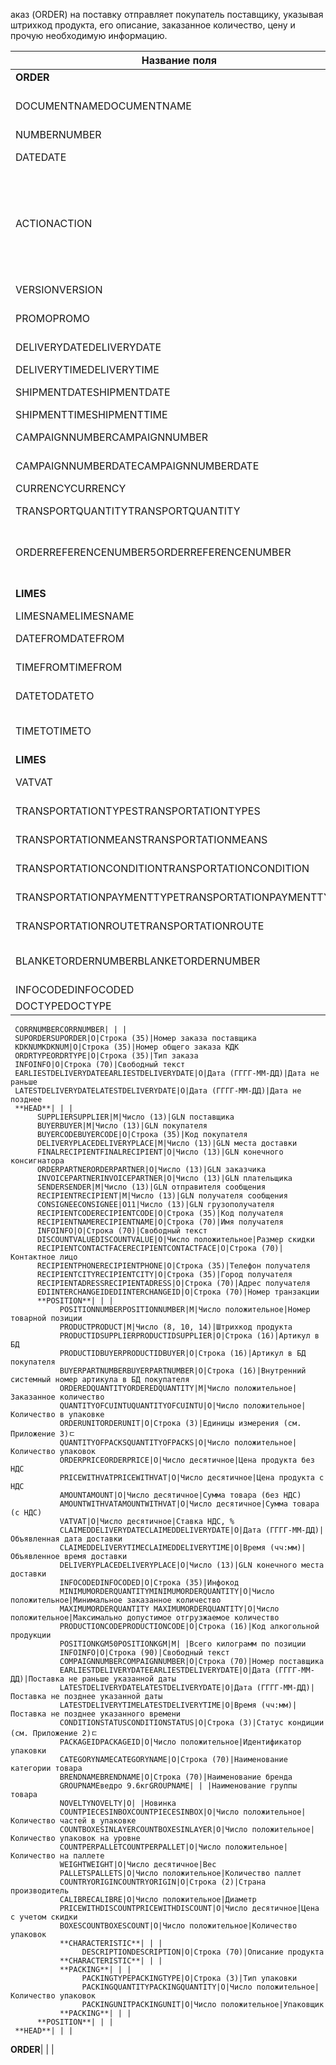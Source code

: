
аказ (ORDER) на поставку отправляет покупатель поставщику, указывая штрихкод продукта, его описание, заказанное количество, цену и прочую необходимую информацию.

**Название поля**|**Тип**|**Формат**|**Описание**
|------------------------------------------------------------- | ------- | -------------------- | ------------------------------------------------------------------------------------------------------
**ORDER**| | |
     DOCUMENTNAMEDOCUMENTNAME|М|Число положительное|Название документа (220 —заказ)
     NUMBERNUMBER|М|Строка (50)|Номер заказа
     DATEDATE|М|Дата (ГГГГ-ММ-ДД)|Дата документа
     ACTIONACTION|О|«4», «5», «27», «29»|4 — поставка изменена, 5 — замена документа, 29 — поставка принята, 27 — поставка не принята
     VERSIONVERSION|O|Число положительное|Версия заказа
     PROMOPROMO|O|«0», «1»|Акция: 0 — нет, 1 — есть
     DELIVERYDATEDELIVERYDATE|М|Дата (ГГГГ-ММ-ДД)|Дата поставки
     DELIVERYTIMEDELIVERYTIME|O|Время (чч:мм)|Время поставки
     SHIPMENTDATESHIPMENTDATE|O|Дата (ГГГГ-ММ-ДД)|Дата отгрузки6
     SHIPMENTTIMESHIPMENTTIME|O|Время (чч:мм)|Время отгрузки
     CAMPAIGNNUMBERCAMPAIGNNUMBER|O|Строка (70)|Номер договора на поставку
     CAMPAIGNNUMBERDATECAMPAIGNNUMBERDATE|O|Дата (ГГГГ-ММ-ДД)|Дата договора
     CURRENCYCURRENCY|O|Строка (3)|Код валюты
     TRANSPORTQUANTITYTRANSPORTQUANTITY|O|Число положительное|Количество машин
     ORDERREFERENCENUMBER5ORDERREFERENCENUMBER| |Строка (16)|Уникальный номер заказа для отслеживания
     **LIMES**| | |Детали транспорта
          LIMESNAMELIMESNAME|O|Строка (70)|Название рампы
          DATEFROMDATEFROM|O|Дата (ГГГГ-ММ-ДД)|Дата прибытия транспорта
          TIMEFROMTIMEFROM|O|Время (чч:мм)|Время прибытия транспорта
          DATETODATETO|O|Дата (ГГГГ-ММ-ДД)|Дата окончания отгрузки
          TIMETOTIMETO|O|Время (чч:мм)|Время окончания отгрузки
     **LIMES**| | |
     VATVAT|O|Число положительное|Ставка НДС, %
     TRANSPORTATIONTYPESTRANSPORTATIONTYPES|O|Строка (35)|Вид транспортировки
     TRANSPORTATIONMEANSTRANSPORTATIONMEANS|O|Строка (70)|Транспортное средство
     TRANSPORTATIONCONDITIONTRANSPORTATIONCONDITION|O|Строка (70)|Условия транспортировки
     TRANSPORTATIONPAYMENTTYPETRANSPORTATIONPAYMENTTYPE|O|Строка (35)|Тип оплаты доставки
     TRANSPORTATIONROUTETRANSPORTATIONROUTE|O|Строка (70)|Маршрут доставки
     BLANKETORDERNUMBERBLANKETORDERNUMBER|O|Строка (35)|Номер бланкового заказа
     INFOCODEDINFOCODED|O|Строка (35)|Инфокод
     DOCTYPEDOCTYPE|O|Строка (1)|(((



     CORRNUMBERCORRNUMBER| | |
     SUPORDERSUPORDER|O|Строка (35)|Номер заказа поставщика
     KDKNUMKDKNUM|O|Строка (35)|Номер общего заказа КДК
     ORDRTYPEORDRTYPE|O|Строка (35)|Тип заказа
     INFOINFO|O|Строка (70)|Свободный текст
     EARLIESTDELIVERYDATEEARLIESTDELIVERYDATE|O|Дата (ГГГГ-ММ-ДД)|Дата не раньше
     LATESTDELIVERYDATELATESTDELIVERYDATE|O|Дата (ГГГГ-ММ-ДД)|Дата не позднее
     **HEAD**| | |
          SUPPLIERSUPPLIER|M|Число (13)|GLN поставщика
          BUYERBUYER|M|Число (13)|GLN покупателя
          BUYERCODEBUYERCODE|O|Строка (35)|Код покупателя
          DELIVERYPLACEDELIVERYPLACE|M|Число (13)|GLN места доставки
          FINALRECIPIENTFINALRECIPIENT|O|Число (13)|GLN конечного консигнатора
          ORDERPARTNERORDERPARTNER|O|Число (13)|GLN заказчика
          INVOICEPARTNERINVOICEPARTNER|O|Число (13)|GLN плательщика
          SENDERSENDER|M|Число (13)|GLN отправителя сообщения
          RECIPIENTRECIPIENT|M|Число (13)|GLN получателя сообщения
          CONSIGNEECONSIGNEE|О11|Число (13)|GLN грузополучателя
          RECIPIENTCODERECIPIENTCODE|O|Строка (35)|Код получателя
          RECIPIENTNAMERECIPIENTNAME|O|Строка (70)|Имя получателя
          INFOINFO|O|Строка (70)|Свободный текст
          DISCOUNTVALUEDISCOUNTVALUE|O|Число положительное|Размер скидки
          RECIPIENTCONTACTFACERECIPIENTCONTACTFACE|O|Строка (70)|Контактное лицо
          RECIPIENTPHONERECIPIENTPHONE|O|Строка (35)|Телефон получателя
          RECIPIENTCITYRECIPIENTCITY|O|Строка (35)|Город получателя
          RECIPIENTADRESSRECIPIENTADRESS|O|Строка (70)|Адрес получателя
          EDIINTERCHANGEIDEDIINTERCHANGEID|O|Строка (70)|Номер транзакции
          **POSITION**| | |
               POSITIONNUMBERPOSITIONNUMBER|М|Число положительное|Номер товарной позиции
               PRODUCTPRODUCT|M|Число (8, 10, 14)|Штрихкод продукта
               PRODUCTIDSUPPLIERPRODUCTIDSUPPLIER|O|Строка (16)|Артикул в БД
               PRODUCTIDBUYERPRODUCTIDBUYER|O|Строка (16)|Артикул в БД покупателя
               BUYERPARTNUMBERBUYERPARTNUMBER|О|Строка (16)|Внутренний системный номер артикула в БД покупателя
               ORDEREDQUANTITYORDEREDQUANTITY|M|Число положительное|Заказанное количество
               QUANTITYOFCUINTUQUANTITYOFCUINTU|О|Число положительное|Количество в упаковке
               ORDERUNITORDERUNIT|О|Строка (3)|Единицы измерения (см. Приложение 3)ﾧ
               QUANTITYOFPACKSQUANTITYOFPACKS|О|Число положительное|Количество упаковок
               ORDERPRICEORDERPRICE|O|Число десятичное|Цена продукта без НДС
               PRICEWITHVATPRICEWITHVAT|O|Число десятичное|Цена продукта с НДС
               AMOUNTAMOUNT|O|Число десятичное|Сумма товара (без НДС)
               AMOUNTWITHVATAMOUNTWITHVAT|О|Число десятичное|Сумма товара (с НДС)
               VATVAT|O|Число десятичное|Ставка НДС, %
               CLAIMEDDELIVERYDATECLAIMEDDELIVERYDATE|O|Дата (ГГГГ-ММ-ДД)|Объявленная дата доставки
               CLAIMEDDELIVERYTIMECLAIMEDDELIVERYTIME|O|Время (чч:мм)|Объявленное время доставки
               DELIVERYPLACEDELIVERYPLACE|О|Число (13)|GLN конечного места доставки
               INFOCODEDINFOCODED|O|Строка (35)|Инфокод
               MINIMUMORDERQUANTITYMINIMUMORDERQUANTITY|O|Число положительное|Минимальное заказанное количество
               MAXIMUMORDERQUANTITY MAXIMUMORDERQUANTITY|O|Число положительное|Максимально допустимое отгрузжаемое количество
               PRODUCTIONCODEPRODUCTIONCODE|О|Строка (16)|Код алкогольной продукции
               POSITIONKGM50POSITIONKGM|М| |Всего килограмм по позиции
               INFOINFO|O|Строка (90)|Свободный текст
               COMPAIGNNUMBERCOMPAIGNNUMBER|O|Строка (70)|Номер поставщика
               EARLIESTDELIVERYDATEEARLIESTDELIVERYDATE|O|Дата (ГГГГ-ММ-ДД)|Поставка не раньше указанной даты
               LATESTDELIVERYDATELATESTDELIVERYDATE|O|Дата (ГГГГ-ММ-ДД)|Поставка не позднее указанной даты
               LATESTDELIVERYTIMELATESTDELIVERYTIME|O|Время (чч:мм)|Поставка не позднее указанного времени
               CONDITIONSTATUSCONDITIONSTATUS|О|Строка (3)|Статус кондиции (см. Приложение 2)ﾧ
               PACKAGEIDPACKAGEID|O|Число положительное|Идентификатор упаковки
               CATEGORYNAMECATEGORYNAME|O|Строка (70)|Наименование категории товара
               BRENDNAMEBRENDNAME|O|Строка (70)|Наименование бренда
               GROUPNAMEведро 9.6кгGROUPNAME| | |Наименование группы товара
               NOVELTYNOVELTY|O| |Новинка
               COUNTPIECESINBOXCOUNTPIECESINBOX|O|Число положительное|Количество частей в упаковке
               COUNTBOXESINLAYERCOUNTBOXESINLAYER|O|Число положительное|Количество упаковок на уровне
               COUNTPERPALLETCOUNTPERPALLET|O|Число положительное|Количество на паллете
               WEIGHTWEIGHT|O|Число десятичное|Вес
               PALLETSPALLETS|O|Число положительное|Количество паллет
               COUNTRYORIGINCOUNTRYORIGIN|О|Строка (2)|Страна производитель
               CALIBRECALIBRE|O|Число положительное|Диаметр
               PRICEWITHDISCOUNTPRICEWITHDISCOUNT|O|Число десятичное|Цена с учетом скидки
               BOXESCOUNTBOXESCOUNT|O|Число положительное|Количество упаковок
               **CHARACTERISTIC**| | |
                    DESCRIPTIONDESCRIPTION|О|Строка (70)|Описание продукта
               **CHARACTERISTIC**| | |
               **PACKING**| | |
                    PACKINGTYPEPACKINGTYPE|O|Строка (3)|Тип упаковки
                    PACKINGQUANTITYPACKINGQUANTITY|O|Число положительное|Количество упаковок
                    PACKINGUNITPACKINGUNIT|O|Число положительное|Упаковщик
               **PACKING**| | |
          **POSITION**| | |
     **HEAD**| | |
**ORDER**| | |

